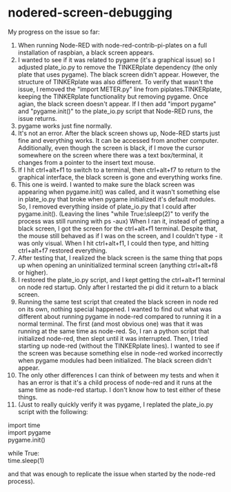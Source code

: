 # nodered-screen-debugging

My progress on the issue so far:

1) When running Node-RED with node-red-contrib-pi-plates on a full installation of raspbian, a black screen appears.
2) I wanted to see if it was related to pygame (it's a graphical issue) so I adjusted plate_io.py to remove the TINKERplate dependency (the only plate that uses pygame). The black screen didn't appear. However, the structure of TINKERplate was also different. To verify that wasn't the issue, I removed the "import METER.py" line from piplates.TINKERplate, keeping the TINKERplate functionality but removing pygame. Once agian, the black screen doesn't appear. If I then add "import pygame" and "pygame.init()" to the plate_io.py script that Node-RED runs, the issue returns.
3) pygame works just fine normally.
4) It's not an error. After the black screen shows up, Node-RED starts just fine and everything works. It can be accessed from another computer. Additionally, even though the screen is black, if I move the cursor somewhere on the screen where there was a text box/terminal, it changes from a pointer to the insert text mouse.
5) If I hit ctrl+alt+f1 to switch to a terminal, then ctrl+alt+f7 to return to the graphical interface, the black screen is gone and everything works fine.
6) This one is weird. I wanted to make sure the black screen was appearing when pygame.init() was called, and it wasn't something else in plate_io.py that broke when pygame initialized it's default modules. So, I removed everything inside of plate_io.py that I could after pygame.init(). (Leaving the lines "while True:\sleep(2)" to verify the process was still running with ps -aux) When I ran it, instead of getting a black screen, I got the screen for the ctrl+alt+f1 terminal. Despite that, the mouse still behaved as if I was on the screen, and I couldn't type - it was only visual. When I hit ctrl+alt+f1, I could then type, and hitting ctrl+alt+f7 restored everything.
7) After testing that, I realized the black screen is the same thing that pops up when opening an uninitialized terminal screen (anything ctrl+alt+f8 or higher).
8) I restored the plate_io.py script, and I kept getting the ctrl+alt+f1 terminal on node red startup. Only after I restarted the pi did it return to a black screen.
9) Running the same test script that created the black screen in node red on its own, nothing special happened. I wanted to find out what was different about running pygame in node-red compared to running it in a normal terminal. The first (and most obvious one) was that it was running at the same time as node-red. So, I ran a python script that initialized node-red, then slept until it was interrupted. Then, I tried starting up node-red (without the TINKERplate lines). I wanted to see if the screen was because something else in node-red worked incorrectly when pygame modules had been initialized. The black screen didn't appear.
10) The only other differences I can think of between my tests and when it has an error is that it's a child process of node-red and it runs at the same time as node-red startup. I don't know how to test either of these things.
11) (Just to really quickly verify it was pygame, I replated the plate_io.py script with the following:  

import time  
import pygame  
pygame.init()  

while True:  
   time.sleep(1)  

and that was enough to replicate the issue when started by the node-red process).
